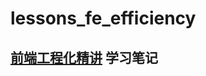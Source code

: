 # lessons_fe_efficiency

## [前端工程化精讲](https://kaiwu.lagou.com/course/courseInfo.htm?courseId=416) 学习笔记